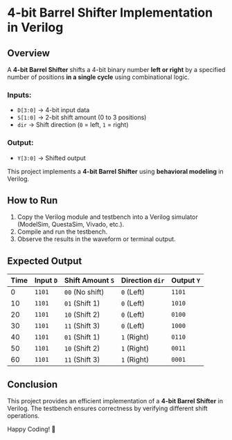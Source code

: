 # 4-bit Barrel Shifter Implementation in Verilog

## Overview
A **4-bit Barrel Shifter** shifts a 4-bit binary number **left or right** by a specified number of positions **in a single cycle** using combinational logic.

### **Inputs:**
- `D[3:0]` → 4-bit input data
- `S[1:0]` → 2-bit shift amount (0 to 3 positions)
- `dir` → Shift direction (`0` = left, `1` = right)

### **Output:**
- `Y[3:0]` → Shifted output

This project implements a **4-bit Barrel Shifter** using **behavioral modeling** in Verilog.

## How to Run
1. Copy the Verilog module and testbench into a Verilog simulator (ModelSim, QuestaSim, Vivado, etc.).
2. Compile and run the testbench.
3. Observe the results in the waveform or terminal output.

## Expected Output

| Time | Input `D` | Shift Amount `S` | Direction `dir` | Output `Y` |
|------|----------|------------------|----------------|------------|
| 0    | `1101`   | `00` (No shift)  | `0` (Left)    | `1101`     |
| 10   | `1101`   | `01` (Shift 1)   | `0` (Left)    | `1010`     |
| 20   | `1101`   | `10` (Shift 2)   | `0` (Left)    | `0100`     |
| 30   | `1101`   | `11` (Shift 3)   | `0` (Left)    | `1000`     |
| 40   | `1101`   | `01` (Shift 1)   | `1` (Right)   | `0110`     |
| 50   | `1101`   | `10` (Shift 2)   | `1` (Right)   | `0011`     |
| 60   | `1101`   | `11` (Shift 3)   | `1` (Right)   | `0001`     |

## Conclusion
This project provides an efficient implementation of a **4-bit Barrel Shifter** in Verilog. The testbench ensures correctness by verifying different shift operations.

Happy Coding! 🚀


